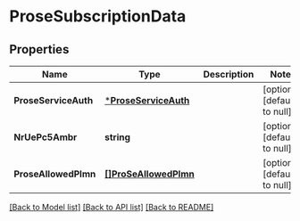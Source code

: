 # ProseSubscriptionData

## Properties
Name | Type | Description | Notes
------------ | ------------- | ------------- | -------------
**ProseServiceAuth** | [***ProseServiceAuth**](ProseServiceAuth.md) |  | [optional] [default to null]
**NrUePc5Ambr** | **string** |  | [optional] [default to null]
**ProseAllowedPlmn** | [**[]ProSeAllowedPlmn**](ProSeAllowedPlmn.md) |  | [optional] [default to null]

[[Back to Model list]](../README.md#documentation-for-models) [[Back to API list]](../README.md#documentation-for-api-endpoints) [[Back to README]](../README.md)

